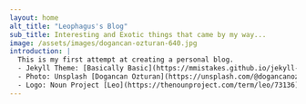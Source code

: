 ```yaml
---
layout: home
alt_title: "Leophagus's Blog"                                                           
sub_title: Interesting and Exotic things that came by my way...
image: /assets/images/dogancan-ozturan-640.jpg                                          
introduction: |                                                                         
  This is my first attempt at creating a personal blog.
  - Jekyll Theme: [Basically Basic](https://mmistakes.github.io/jekyll-theme-basically-basic/)
  - Photo: Unsplash [Dogancan Ozturan](https://unsplash.com/@dogancanozturan)
  - Logo: Noun Project [Leo](https://thenounproject.com/term/leo/73136)
---
```


